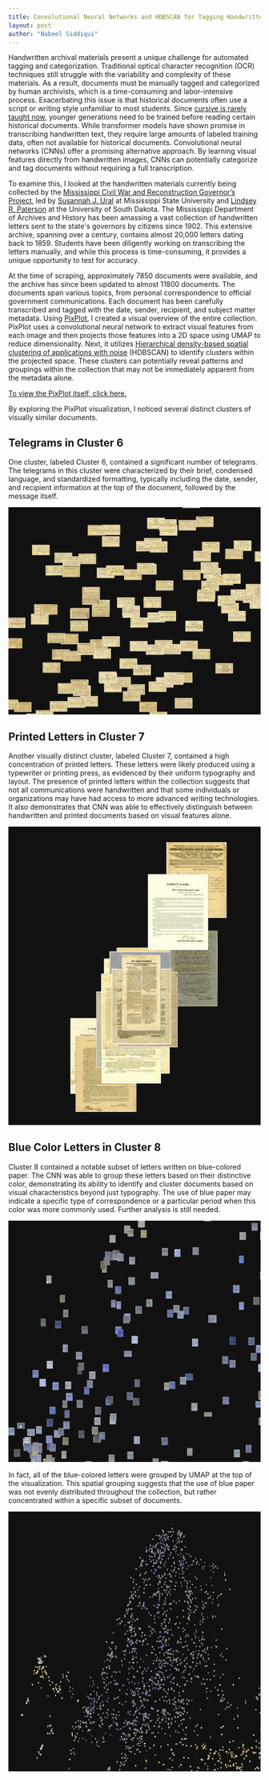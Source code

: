 ```yaml
---
title: Convolutional Neural Networks and HDBSCAN for Tagging Handwritten Archival Material
layout: post
author: "Nabeel Siddiqui"
---
```


Handwritten archival materials present a unique challenge for automated tagging and categorization. Traditional optical character recognition (OCR) techniques still struggle with the variability and complexity of these materials. As a result, documents must be manually tagged and categorized by human archivists, which is a time-consuming and labor-intensive process. Exacerbating this issue is that historical documents often use a script or writing style unfamiliar to most students. Since [cursive is rarely taught now](https://www.theatlantic.com/magazine/archive/2022/10/gen-z-handwriting-teaching-cursive-history/671246/), younger generations need to be trained before reading certain historical documents. While transformer models have shown promise in transcribing handwritten text, they require large amounts of labeled training data, often not available for historical documents. Convolutional neural networks (CNNs) offer a promising alternative approach. By learning visual features directly from handwritten images, CNNs can potentially categorize and tag documents without requiring a full transcription.

To examine this, I looked at the handwritten materials currently being collected by the [Mississippi Civil War and Reconstruction Governor’s Project](https://cwrgm.org/), led by [Susannah J. Ural](https://www.history.msstate.edu/directory/abc123) at Mississippi State University and [Lindsey R. Paterson](https://lindseyraepeterson.com/) at the University of South Dakota. The Mississippi Department of Archives and History has been amassing a vast collection of handwritten letters sent to the state's governors by citizens since 1902. This extensive archive, spanning over a century, contains almost 20,000 letters dating back to 1859. Students have been diligently working on transcribing the letters manually, and while this process is time-consuming, it provides a unique opportunity to test for accuracy.

At the time of scraping, approximately 7850 documents were available, and the archive has since been updated to almost 11800 documents. The documents span various topics, from personal correspondence to official government communications. Each document has been carefully transcribed and tagged with the date, sender, recipient, and subject matter metadata. Using [PixPlot](https://github.com/YaleDHLab/pix-plot), I created a visual overview of the entire collection. PixPlot uses a convolutional neural network to extract visual features from each image and then projects those features into a 2D space using UMAP to reduce dimensionality. Next, it utilizes [Hierarchical density-based spatial clustering of applications with noise](https://hdbscan.readthedocs.io/en/latest/how_hdbscan_works.html) (HDBSCAN) to identify clusters within the projected space. These clusters can potentially reveal patterns and groupings within the collection that may not be immediately apparent from the metadata alone.

[To view the PixPlot itself, click here.](https://nabeelsiddiqui.net/civil_war_and_reconstruction_governors/)

By exploring the PixPlot visualization, I noticed several distinct clusters of visually similar documents.


## Telegrams in Cluster 6

One cluster, labeled Cluster 6, contained a significant number of telegrams. The telegrams in this cluster were characterized by their brief, condensed language, and standardized formatting, typically including the date, sender, and recipient information at the top of the document, followed by the message itself.

![](../assets/governors_reconstruction/cluster_6_telegrams.png)

## Printed Letters in Cluster 7

Another visually distinct cluster, labeled Cluster 7, contained a high concentration of printed letters. These letters were likely produced using a typewriter or printing press, as evidenced by their uniform typography and layout. The presence of printed letters within the collection suggests that not all communications were handwritten and that some individuals or organizations may have had access to more advanced writing technologies. It also demonstrates that CNN was able to effectively distinguish between handwritten and printed documents based on visual features alone.

![](../assets/governors_reconstruction/cluster_7_printed.png)


## Blue Color Letters in Cluster 8

Cluster 8 contained a notable subset of letters written on blue-colored paper. The CNN was able to group these letters based on their distinctive color, demonstrating its ability to identify and cluster documents based on visual characteristics beyond just typography. The use of blue paper may indicate a specific type of correspondence or a particular period when this color was more commonly used. Further analysis is still needed.

![](../assets/governors_reconstruction/cluster_8_color.png)

In fact, all of the blue-colored letters were grouped by UMAP at the top of the visualization. This spatial grouping suggests that the use of blue paper was not evenly distributed throughout the collection, but rather concentrated within a specific subset of documents.

![](../assets/governors_reconstruction/color_grouping.png)
